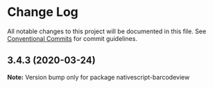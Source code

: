 # Change Log

All notable changes to this project will be documented in this file.
See [Conventional Commits](https://conventionalcommits.org) for commit guidelines.

## 3.4.3 (2020-03-24)

**Note:** Version bump only for package nativescript-barcodeview

